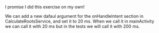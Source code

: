 I promise I did this exercise on my own!

We can add a new dafaul argument for the onHandleIntent section in CalculateRootsService, and set it to 20 ms.
When we call it in mainActivity we can call it with 20 ms but in the tests we will call it with 200 ms.

